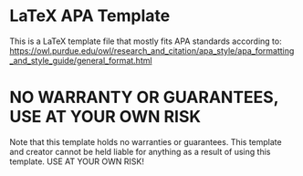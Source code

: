 # LaTeX APA Template
This is a LaTeX template file that mostly fits APA standards according to: https://owl.purdue.edu/owl/research_and_citation/apa_style/apa_formatting_and_style_guide/general_format.html

# NO WARRANTY OR GUARANTEES, USE AT YOUR OWN RISK
Note that this template holds no warranties or guarantees. This template and creator cannot be held liable for anything as a result of using this template. USE AT YOUR OWN RISK!
